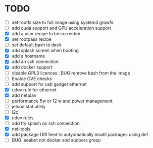 # TODO

- [ ] set rootfs size to full image using systemd growfs
- [ ] add cuda support and GPU acceleration support 
- [x] add a user recipe  to be corrected 
- [x] set rootpass recipe 
- [ ] set default bash to dash 
- [x] add splash screen when booting
- [x] add a hostname 
- [x] add an ssh connection 
- [x] add docker support 
- [ ] disable GPL3 licences : BUG remove bash from the image
- [ ] Enable CVE checks
- [ ] add support for usb gadget ethernet
- [x] udev rule for ethernet
- [x] add netplan 
- [ ] performance 5w or 12 w and power management 
- [ ] jetson stat utility 
- [ ] i2c 
- [x] udev rules 
- [ ] add tty splash on ssh connection
- [x] net-tools
- [x] add package URI feed to autyomatically insatll packages using dnf 
- [ ] BUG: seabot not docker and sudoers group